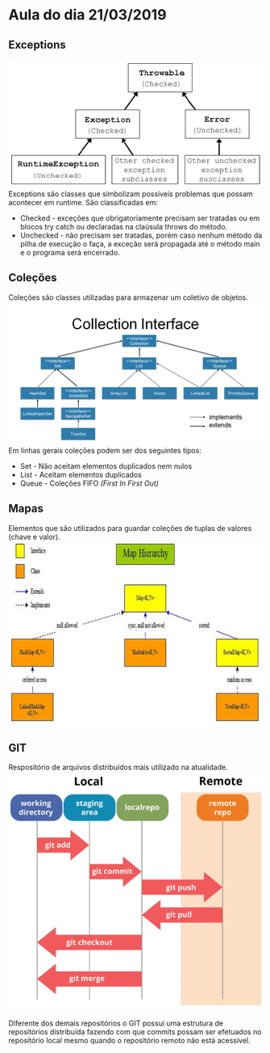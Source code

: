 
# Aula do dia 21/03/2019
## Exceptions
![Hierarquia de classes de Exceptions](../imagens/exceptionhierarchy3.png  "Hierarquia de classes de Exceptions")  
Exceptions são classes que simbolizam possíveis problemas que possam acontecer em runtime. São classificadas em:
 * Checked - exceções que obrigatoriamente precisam ser tratadas ou em blocos try catch ou declaradas na claúsula throws do método.
 * Unchecked - não precisam ser tratadas, porém caso nenhum método da pilha de execução o faça, a exceção será propagada até o método main e o programa será encerrado.

## Coleções 
Coleções são classes utilizadas para armazenar um coletivo de objetos. 
![Hierarquia de classes de Collections](../imagens/class-and-interface-hierarchy.png  "Hierarquia de classes de Collections")  
Em linhas gerais coleções podem ser dos seguintes tipos:
 * Set - Não aceitam elementos duplicados nem nulos
 * List - Aceitam elementos duplicados
 * Queue - Coleções FIFO *(First In First Out)* 
  
 ## Mapas
 Elementos que são utilizados para guardar coleções de tuplas de valores (chave e valor).    
![Hierarquia de mapas](../imagens/maphierarchy.jpg  "Hierarquia de mapas")    

## GIT
 Respositório de arquivos distribuídos mais utilizado na atualidade.
 ![Estrutura e Comandos GIT](../imagens/git_commands.png  "Estrutura e Comandos GIT")  
 
 Diferente dos demais repositórios o GIT possui uma estrutura de repositórios distribuída fazendo com que commits possam ser efetuados no repositório local mesmo quando o repositório remoto não está acessível. 
 
 
 
 
 
